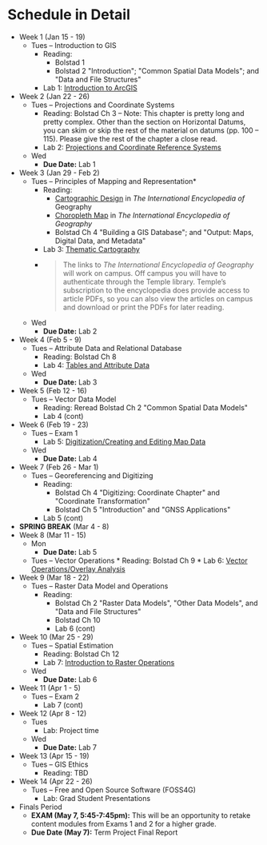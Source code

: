 # Schedule in Detail

* Week 1 (Jan 15 - 19)
    * Tues – Introduction to GIS
        * Reading:
            * Bolstad 1
            * Bolstad 2 "Introduction"; "Common Spatial Data Models"; and "Data and File Structures"
        * Lab 1: [Introduction to ArcGIS](https://github.com/temple-geography/fundamentals-arcgis-pro/blob/master/Lab_01_Introduction_to_ArcGIS.md)
* Week 2 (Jan 22 - 26)
    * Tues – Projections and Coordinate Systems
        * Reading: Bolstad Ch 3 – Note: This chapter is pretty long and pretty complex. Other than the section on Horizontal Datums, you can skim or skip the rest of the material on datums (pp. 100 – 115). Please give the rest of the chapter a close read.
        * Lab 2: [Projections and Coordinate Reference Systems](https://github.com/temple-geography/fundamentals-arcgis-pro/blob/master/Lab_02_Projections_and_CRS.md)
    * Wed
        * **Due Date:** Lab 1
* Week 3 (Jan 29 - Feb 2)
    * Tues – Principles of Mapping and Representation*
        * Reading:
            * [Cartographic Design](https://doi.org/10.1002/9781118786352.wbieg0603) in *The International Encyclopedia of* Geography
            * [Choropleth Map](https://doi.org/10.1002/9781118786352.wbieg0951) in *The International Encyclopedia of Geography*
            * Bolstad Ch 4 "Building a GIS Database"; and "Output: Maps, Digital Data, and Metadata"
        * Lab 3: [Thematic Cartography](https://github.com/temple-geography/fundamentals-arcgis-pro/blob/master/Lab_03_Thematic_Mapping.md)
        * > The links to *The International Encyclopedia of Geography* will work on campus. Off campus you will have to authenticate through the Temple library. Temple’s subscription to the encyclopedia does provide access to article PDFs, so you can also view the articles on campus and download or print the PDFs for later reading.
    * Wed
        * **Due Date:** Lab 2
* Week 4 (Feb 5 - 9)
    * Tues – Attribute Data and Relational Database
        * Reading: Bolstad Ch 8
        * Lab 4: [Tables and Attribute Data](https://github.com/temple-geography/fundamentals-arcgis-pro/blob/master/Lab_04_Tables_and_Attribute_Data.md)
    * Wed
        * **Due Date:** Lab 3
* Week 5 (Feb 12 - 16)
    * Tues – Vector Data Model
        * Reading: Reread Bolstad Ch 2 "Common Spatial Data Models"
        * Lab 4 (cont)
* Week 6 (Feb 19 - 23)
    * Tues – Exam 1
        * Lab 5: [Digitization/Creating and Editing Map Data](https://github.com/temple-geography/fundamentals-arcgis-pro/blob/master/Lab_05_Creating_Geographic_Data.md)
    * Wed
        * **Due Date:** Lab 4
* Week 7 (Feb 26 - Mar 1)
    * Tues – Georeferencing and Digitizing
        * Reading:
            * Bolstad Ch 4 "Digitizing: Coordinate Chapter" and "Coordinate Transformation"
            * Bolstad Ch 5 "Introduction" and "GNSS Applications"
        * Lab 5 (cont)
* **SPRING BREAK** (Mar 4 - 8)
* Week 8 (Mar 11 - 15)
    * Mon
        * **Due Date:** Lab 5
    * Tues – Vector Operations
            * Reading: Bolstad Ch 9
            * Lab 6: [Vector Operations/Overlay Analysis](https://github.com/temple-geography/fundamentals-arcgis-pro/blob/master/Lab_06_Vector_Operations.md)
* Week 9 (Mar 18 - 22)
    * Tues – Raster Data Model and Operations
        * Reading:
            * Bolstad Ch 2 "Raster Data Models", "Other Data Models", and "Data and File Structures"
            * Bolstad Ch 10
           * Lab 6 (cont)
* Week 10 (Mar 25 - 29)
    * Tues – Spatial Estimation
        * Reading: Bolstad Ch 12
        * Lab 7: [Introduction to Raster Operations](https://github.com/temple-geography/fundamentals-arcgis-pro/blob/master/Lab_07_Raster_Operations.md)
    * Wed
        * **Due Date:** Lab 6
* Week 11 (Apr 1 - 5)
    * Tues – Exam 2
        * Lab 7 (cont)
* Week 12 (Apr 8 - 12)
    * Tues
        * Lab: Project time
    * Wed
        * **Due Date:** Lab 7
* Week 13 (Apr 15 - 19)
    * Tues – GIS Ethics
        * Reading: TBD
* Week 14 (Apr 22 - 26)
    * Tues – Free and Open Source Software (FOSS4G)
        * Lab: Grad Student Presentations
* Finals Period
    * **EXAM (May 7, 5:45-7:45pm):** This will be an opportunity to retake content modules from Exams 1 and 2 for a higher grade.
    * **Due Date (May 7):** Term Project Final Report

